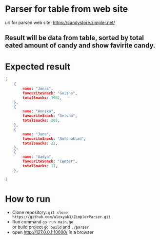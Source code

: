 # Parser for table from web site
url for parsed web site: https://candystore.zimpler.net/
## Result will be data from table, sorted by total eated amount of candy and show favirite candy.

# Expected result
```json
[
    {
        name: "Jonas",
        favouriteSnack: "Geisha",
        totalSnacks: 1982,
    },
    {
        name: "Annika",
        favouriteSnack: "Geisha",
        totalSnacks: 208,
    },
    {
        name: "Jane",
        favouriteSnack: "Nötchoklad",
        totalSnacks: 22,
    },
    {
        name: "Aadya",
        favouriteSnack: "Center",
        totalSnacks: 11,
    },

]
```

# How to run

* Clone repository: `git clone https://github.com/alexyak1/ZimplerParser.git`
* Run command `go run main.go` <br>
    or build project `go build` and `./parser`  
* open http://127.0.0.1:10000/ in a browser 